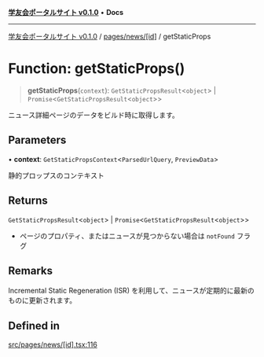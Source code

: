 [**学友会ポータルサイト v0.1.0**](../../../../README.md) • **Docs**

***

[学友会ポータルサイト v0.1.0](../../../../modules.md) / [pages/news/\[id\]](../README.md) / getStaticProps

# Function: getStaticProps()

> **getStaticProps**(`context`): `GetStaticPropsResult`\<`object`\> \| `Promise`\<`GetStaticPropsResult`\<`object`\>\>

ニュース詳細ページのデータをビルド時に取得します。

## Parameters

• **context**: `GetStaticPropsContext`\<`ParsedUrlQuery`, `PreviewData`\>

静的プロップスのコンテキスト

## Returns

`GetStaticPropsResult`\<`object`\> \| `Promise`\<`GetStaticPropsResult`\<`object`\>\>

- ページのプロパティ、またはニュースが見つからない場合は `notFound` フラグ

## Remarks

Incremental Static Regeneration (ISR) を利用して、ニュースが定期的に最新のものに更新されます。

## Defined in

[src/pages/news/\[id\].tsx:116](https://github.com/iU-Alumni-Association/gakuyukai-new/blob/9032bc93fe144cf1419e63a5b72095e28cfeb84b/src/pages/news/[id].tsx#L116)
